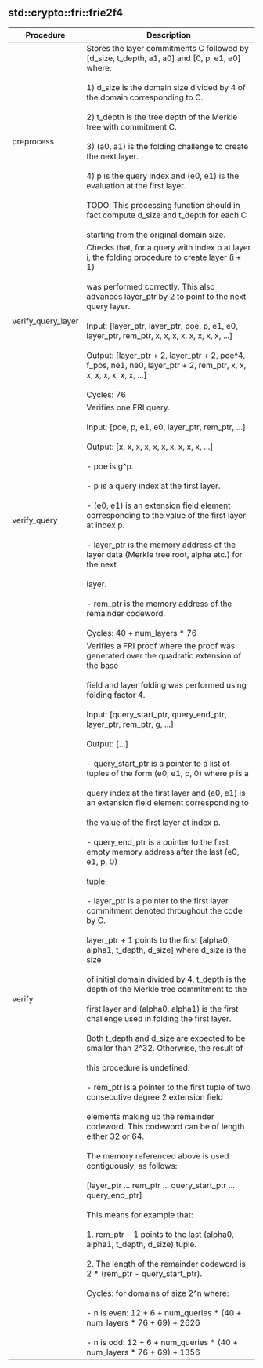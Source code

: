
## std::crypto::fri::frie2f4
| Procedure | Description |
| ----------- | ------------- |
| preprocess | Stores the layer commitments C followed by [d_size, t_depth, a1, a0] and [0, p, e1, e0] where:<br /><br />1) d_size is the domain size divided by 4 of the domain corresponding to C.<br /><br />2) t_depth is the tree depth of the Merkle tree with commitment C.<br /><br />3) (a0, a1) is the folding challenge to create the next layer.<br /><br />4) p is the query index and (e0, e1) is the evaluation at the first layer.<br /><br />TODO: This processing function should in fact compute d_size and t_depth for each C<br /><br />starting from the original domain size. |
| verify_query_layer | Checks that, for a query with index p at layer i, the folding procedure to create layer (i + 1)<br /><br />was performed correctly. This also advances layer_ptr by 2 to point to the next query layer.<br /><br />Input:  [layer_ptr, layer_ptr, poe, p, e1, e0, layer_ptr, rem_ptr, x, x, x, x, x, x, x, x, ...]<br /><br />Output: [layer_ptr + 2, layer_ptr + 2, poe^4, f_pos, ne1, ne0, layer_ptr + 2, rem_ptr, x, x, x, x, x, x, x, x, ...]<br /><br />Cycles: 76 |
| verify_query | Verifies one FRI query.<br /><br />Input:  [poe, p, e1, e0, layer_ptr, rem_ptr, ...]<br /><br />Output: [x, x, x, x, x, x, x, x, x, x, ...]<br /><br />- poe is g^p.<br /><br />- p is a query index at the first layer.<br /><br />- (e0, e1) is an extension field element corresponding to the value of the first layer at index p.<br /><br />- layer_ptr is the memory address of the layer data (Merkle tree root, alpha etc.) for the next<br /><br />layer.<br /><br />- rem_ptr is the memory address of the remainder codeword.<br /><br />Cycles: 40 + num_layers * 76 |
| verify | Verifies a FRI proof where the proof was generated over the quadratic extension of the base<br /><br />field and layer folding was performed using folding factor 4.<br /><br />Input:  [query_start_ptr, query_end_ptr, layer_ptr, rem_ptr, g, ...]<br /><br />Output: [...]<br /><br />- query_start_ptr is a pointer to a list of tuples of the form (e0, e1, p, 0) where p is a<br /><br />query index at the first layer and (e0, e1) is an extension field element corresponding to<br /><br />the value of the first layer at index p.<br /><br />- query_end_ptr is a pointer to the first empty memory address after the last (e0, e1, p, 0)<br /><br />tuple.<br /><br />- layer_ptr is a pointer to the first layer commitment denoted throughout the code by C.<br /><br />layer_ptr + 1 points to the first [alpha0, alpha1, t_depth, d_size] where d_size is the size<br /><br />of initial domain divided by 4, t_depth is the depth of the Merkle tree commitment to the<br /><br />first layer and (alpha0, alpha1) is the first challenge used in folding the first layer.<br /><br />Both t_depth and d_size are expected to be smaller than 2^32. Otherwise, the result of<br /><br />this procedure is undefined.<br /><br />- rem_ptr is a pointer to the first tuple of two consecutive degree 2 extension field<br /><br />elements making up the remainder codeword. This codeword can be of length either 32 or 64.<br /><br />The memory referenced above is used contiguously, as follows:<br /><br />[layer_ptr ... rem_ptr ... query_start_ptr ... query_end_ptr]<br /><br />This means for example that:<br /><br />1. rem_ptr - 1 points to the last (alpha0, alpha1, t_depth, d_size) tuple.<br /><br />2. The length of the remainder codeword is 2 * (rem_ptr - query_start_ptr).<br /><br />Cycles: for domains of size 2^n where:<br /><br />- n is even: 12 + 6 + num_queries * (40 + num_layers * 76 + 69) + 2626<br /><br />- n is odd:  12 + 6 + num_queries * (40 + num_layers * 76 + 69) + 1356 |
